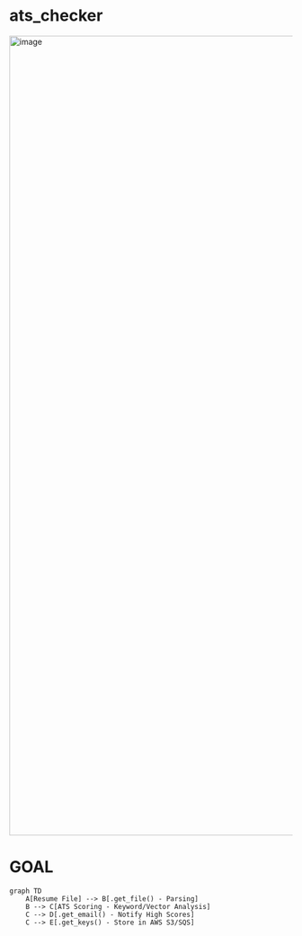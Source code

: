 # ats_checker

<img width="1423" alt="image" src="https://github.com/user-attachments/assets/72bca477-0010-407d-9cf0-1b8c48b0eca6" />

# GOAL

```
graph TD
    A[Resume File] --> B[.get_file() - Parsing]
    B --> C[ATS Scoring - Keyword/Vector Analysis]
    C --> D[.get_email() - Notify High Scores]
    C --> E[.get_keys() - Store in AWS S3/SQS]
```
